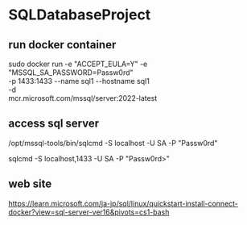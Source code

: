 # SQLDatabaseProject
## run docker container
sudo docker run -e "ACCEPT_EULA=Y" -e "MSSQL_SA_PASSWORD=Passw0rd" \
   -p 1433:1433 --name sql1 --hostname sql1 \
   -d \
   mcr.microsoft.com/mssql/server:2022-latest

## access sql server
/opt/mssql-tools/bin/sqlcmd -S localhost -U SA -P "Passw0rd"

sqlcmd -S localhost,1433 -U SA -P "Passw0rd>"

## web site
https://learn.microsoft.com/ja-jp/sql/linux/quickstart-install-connect-docker?view=sql-server-ver16&pivots=cs1-bash
